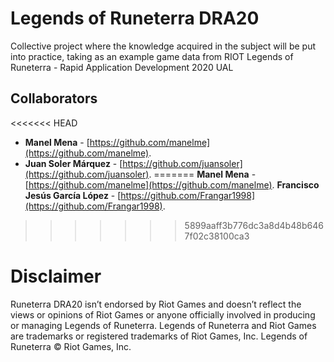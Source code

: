 # Legends of Runeterra DRA20
Collective project where the knowledge acquired in the subject will be put into practice, taking as an example game data from RIOT Legends of Runeterra - Rapid Application Development 2020 UAL

## Collaborators

<<<<<<< HEAD
* **Manel Mena** -  [https://github.com/manelme](https://github.com/manelme).
* **Juan Soler Márquez** -  [https://github.com/juansoler](https://github.com/juansoler).
=======
**Manel Mena** -  [https://github.com/manelme](https://github.com/manelme).
**Francisco Jesús García López** -  [https://github.com/Frangar1998](https://github.com/Frangar1998).
>>>>>>> 5899aaff3b776dc3a8d4b48b6467f02c38100ca3

# Disclaimer

Runeterra DRA20 isn’t endorsed by Riot Games and doesn’t reflect the views or opinions of Riot Games or anyone officially involved in producing or managing Legends of Runeterra. Legends of Runeterra and Riot Games are trademarks or registered trademarks of Riot Games, Inc. Legends of Runeterra © Riot Games, Inc.
